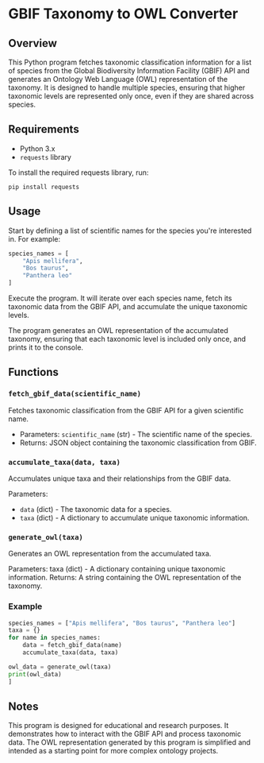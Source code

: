 # GBIF Taxonomy to OWL Converter

## Overview

This Python program fetches taxonomic classification information for a list of species from the Global Biodiversity Information Facility (GBIF) API and generates an Ontology Web Language (OWL) representation of the taxonomy. It is designed to handle multiple species, ensuring that higher taxonomic levels are represented only once, even if they are shared across species.

## Requirements

- Python 3.x
- `requests` library

To install the required requests library, run:

`pip install requests`

## Usage

Start by defining a list of scientific names for the species you're interested in. For example:

```python
species_names = [
    "Apis mellifera",
    "Bos taurus",
    "Panthera leo"
]
```

Execute the program. It will iterate over each species name, fetch its taxonomic data from the GBIF API, and accumulate the unique taxonomic levels.

The program generates an OWL representation of the accumulated taxonomy, ensuring that each taxonomic level is included only once, and prints it to the console.

## Functions

### `fetch_gbif_data(scientific_name)`

Fetches taxonomic classification from the GBIF API for a given scientific name.

- Parameters: `scientific_name` (str) - The scientific name of the species.
- Returns: JSON object containing the taxonomic classification from GBIF.

### `accumulate_taxa(data, taxa)`

Accumulates unique taxa and their relationships from the GBIF data.

Parameters:
- `data` (dict) - The taxonomic data for a species.
- `taxa` (dict) - A dictionary to accumulate unique taxonomic information.
  
### `generate_owl(taxa)`
Generates an OWL representation from the accumulated taxa.

Parameters: taxa (dict) - A dictionary containing unique taxonomic information.
Returns: A string containing the OWL representation of the taxonomy.

### Example

```python
species_names = ["Apis mellifera", "Bos taurus", "Panthera leo"]
taxa = {}
for name in species_names:
    data = fetch_gbif_data(name)
    accumulate_taxa(data, taxa)

owl_data = generate_owl(taxa)
print(owl_data)
]
```
## Notes

This program is designed for educational and research purposes. It demonstrates how to interact with the GBIF API and process taxonomic data.
The OWL representation generated by this program is simplified and intended as a starting point for more complex ontology projects.







